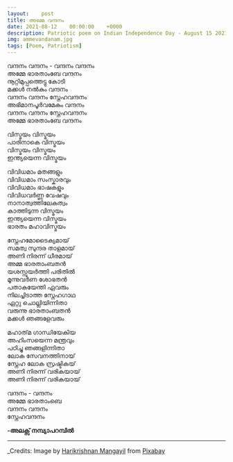 ```yaml
---
layout:    post
title: അമ്മേ വന്ദനം
date: 2021-08-12    00:00:00    +0000
description: Patriotic poem on Indian Independence Day - August 15 2021
img: ammevandanam.jpg
tags: [Poem, Patriotism]
---
```


വന്ദനം വന്ദനം - വന്ദനം വന്ദനം  
അമ്മേ ഭാരതാംബേ വന്ദനം  
നൂറ്റിമുപ്പത്തെട്ടു കോടി  
മക്കൾ നൽകും വന്ദനം  
വന്ദനം വന്ദനം സ്നേഹവന്ദനം  
അഭിമാനപൂർവമേകും വന്ദനം  
വന്ദനം വന്ദനം സ്നേഹവന്ദനം  
അമ്മേ ഭാരതാംബേ വന്ദനം  

വിസ്മയം വിസ്മയം  
പാരിനാകെ വിസ്മയം  
വിസ്മയം വിസ്മയം  
ഇന്ത്യയെന്ന വിസ്മയം  

വിവിധമാം മതങ്ങളും  
വിവിധമാം സംസ്കാരവും  
വിവിധമാം ഭാഷകളും  
വിവിധവർണ്ണ വേഷവും  
നാനാത്വത്തിലേകത്വം  
കാത്തിടുന്ന വിസ്മയം  
ഇന്ത്യയെന്ന വിസ്മയം  
ഭാരതം മഹാവിസ്മയം  

സ്നേഹമോടൈക്യമായ്  
സമത്വ സുന്ദര താളമായ്  
അണി നിരന്ന് ധീരമായ്  
അമ്മ ഭാരതാംബതൻ  
യശസ്സുയർത്തി പരിതിൽ  
മൂന്നുവർണ ശോഭതൻ  
പതാകയേന്തി ഏവരും  
നിലച്ചിടാത്ത സ്നേഹഗാഥ  
ഏറ്റു ചൊല്ലിയിന്നിതാ  
വരുന്നു ഭാരതാംബതൻ  
മക്കൾ ഞങ്ങളേവരും 

മഹാത്‌മ ഗാന്ധിയേകിയ  
അഹിംസയെന്ന മന്ത്രവും  
പഠിച്ചു ഞങ്ങളിന്നിതാ  
ലോക സേവനത്തിനായ്  
സ്നേഹ ലോക സ്രഷ്ടികയ്  
അണി നിരന്ന് വരികയായ്  
അണി നിരന്ന് വരികയായ്  

വന്ദനം - വന്ദനം  
അമ്മേ ഭാരതാംബെ  
വന്ദനം വന്ദനം  
സ്നേഹവന്ദനം  

**-അലക്സ് നമ്പ്യാപറമ്പിൽ**

----------
_Credits: Image by <a href="https://pixabay.com/users/hari_mangayil-9802663/?utm_source=link-attribution&amp;utm_medium=referral&amp;utm_campaign=image&amp;utm_content=3607410">Harikrishnan Mangayil</a> from <a href="https://pixabay.com/?utm_source=link-attribution&amp;utm_medium=referral&amp;utm_campaign=image&amp;utm_content=3607410">Pixabay</a>